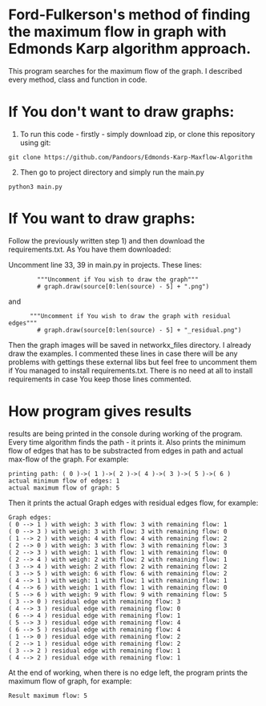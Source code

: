 # Ford-Fulkerson's method of finding the maximum flow in graph with Edmonds Karp algorithm approach.

This program searches for the maximum flow of the graph. I described every method, class and function in code.

# If You don't want to draw graphs:

1) To run this code - firstly - simply download zip, or clone this repository using git:
```
git clone https://github.com/Pandoors/Edmonds-Karp-Maxflow-Algorithm
```

2) Then go to project directory and simply run the main.py
```
python3 main.py
```

# If You want to draw graphs:

Follow the previously written step 1) and then download the requirements.txt. As You have them downloaded:

Uncomment line 33, 39 in main.py in projects.
These lines:
```
        """Uncomment if You wish to draw the graph"""
        # graph.draw(source[0:len(source) - 5] + ".png")

```
and
```
      """Uncomment if You wish to draw the graph with residual edges"""
        # graph.draw(source[0:len(source) - 5] + "_residual.png")
```

Then the graph images will be saved in networkx_files directory. I already draw the examples.
I commented these lines in case there will be any problems with gettings these external libs but feel free to uncomment them if You managed to install requirements.txt. There is no need at all to install requirements in case You keep those lines commented.

# How program gives results
results are being printed in the console during working of the program. Every time algorithm finds the path - it prints it. Also prints the minimum flow of edges that has to be substracted from edges in path and actual max-flow of the graph. For example:
```
printing path: ( 0 )->( 1 )->( 2 )->( 4 )->( 3 )->( 5 )->( 6 )
actual minimum flow of edges: 1
actual maximum flow of graph: 5
```
Then it prints the actual Graph edges with residual edges flow, for example: 
```
Graph edges: 
( 0 --> 1 ) with weigh: 3 with flow: 3 with remaining flow: 1
( 0 --> 3 ) with weigh: 3 with flow: 3 with remaining flow: 0
( 1 --> 2 ) with weigh: 4 with flow: 4 with remaining flow: 2
( 2 --> 0 ) with weigh: 3 with flow: 3 with remaining flow: 3
( 2 --> 3 ) with weigh: 1 with flow: 1 with remaining flow: 0
( 2 --> 4 ) with weigh: 2 with flow: 2 with remaining flow: 1
( 3 --> 4 ) with weigh: 2 with flow: 2 with remaining flow: 2
( 3 --> 5 ) with weigh: 6 with flow: 6 with remaining flow: 2
( 4 --> 1 ) with weigh: 1 with flow: 1 with remaining flow: 1
( 4 --> 6 ) with weigh: 1 with flow: 1 with remaining flow: 0
( 5 --> 6 ) with weigh: 9 with flow: 9 with remaining flow: 5
( 3 --> 0 ) residual edge with remaining flow: 3
( 4 --> 3 ) residual edge with remaining flow: 0
( 6 --> 4 ) residual edge with remaining flow: 1
( 5 --> 3 ) residual edge with remaining flow: 4
( 6 --> 5 ) residual edge with remaining flow: 4
( 1 --> 0 ) residual edge with remaining flow: 2
( 2 --> 1 ) residual edge with remaining flow: 2
( 3 --> 2 ) residual edge with remaining flow: 1
( 4 --> 2 ) residual edge with remaining flow: 1
```
At the end of working, when there is no edge left, the program prints the maximum flow of graph, for example:
```
Result maximum flow: 5
```
